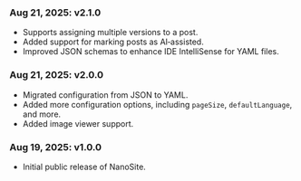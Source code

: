 ### Aug 21, 2025: v2.1.0
- Supports assigning multiple versions to a post.
- Added support for marking posts as AI‑assisted.
- Improved JSON schemas to enhance IDE IntelliSense for YAML files.

### Aug 21, 2025: v2.0.0
- Migrated configuration from JSON to YAML.
- Added more configuration options, including `pageSize`, `defaultLanguage`, and more.
- Added image viewer support.

### Aug 19, 2025: v1.0.0
- Initial public release of NanoSite.

